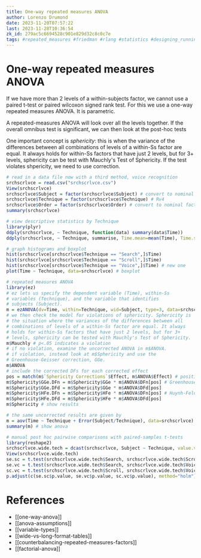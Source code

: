 ```yaml
---
title: One-way repeated measures ANOVA
author: Lorenzo Drumond
date: 2023-11-20T07:57:22
last: 2023-11-28T10:36:54
zk_id: 279ac5c6694528c901e829d32c8c0c7e
tags: #repeated_measures #friedman #rlang #statistics #designing_running_and_analyzing_experiments #anova #week6 #experiment #one_way_repeated_measures #sphericity #coursera #design #within_subjects #test #theory
---
```



# One-way repeated measures ANOVA
If we have more than 2 levels of a within-subjects factor, we cannot use a paired t-test or paired wilcoxon signed rank test. For this we use a one-way repeated measures ANOVA. It is parametric.

A repeated-measures ANOVA will look over all the levels together. If the overall omnibus test is significant, we can then look at the post-hoc tests

One important concept is _sphericity_: this is when the variance of the differences between all combinations of levels of a within-Ss factor are equal. It always holds for within-Ss factors that have just 2 levels, but for 3+ levels, sphericity can be test with Mauchly's Test of Sphericity. If the test violates shpericity, we need to use correction.

```R
# read in a data file now with a third method, voice recognition
srchscrlvce = read.csv("srchscrlvce.csv")
View(srchscrlvce)
srchscrlvce$Subject = factor(srchscrlvce$Subject) # convert to nominal factor
srchscrlvce$Technique = factor(srchscrlvce$Technique) # Rv4
srchscrlvce$Order = factor(srchscrlvce$Order) # convert to nominal factor
summary(srchscrlvce)

# view descriptive statistics by Technique
library(plyr)
ddply(srchscrlvce, ~ Technique, function(data) summary(data$Time))
ddply(srchscrlvce, ~ Technique, summarise, Time.mean=mean(Time), Time.sd=sd(Time))

# graph histograms and boxplot
hist(srchscrlvce[srchscrlvce$Technique == "Search",]$Time)
hist(srchscrlvce[srchscrlvce$Technique == "Scroll",]$Time)
hist(srchscrlvce[srchscrlvce$Technique == "Voice",]$Time) # new one
plot(Time ~ Technique, data=srchscrlvce) # boxplot

# repeated measures ANOVA
library(ez)
# ez lets us specify the dependent variable (Time), within-Ss
# variables (Technique), and the variable that identifies
# subjects (Subject).
m = ezANOVA(dv=Time, within=Technique, wid=Subject, type=3, data=srchscrlvce)
# we then check the model for violations of sphericity. Sphericity is
# the situation where the variances of the differences between all
# combinations of levels of a within-Ss factor are equal. It always
# holds for within-Ss factors that have just 2 levels, but for 3+
# levels, sphericity can be tested with Mauchly's Test of Sphericity.
m$Mauchly # p<.05 indicates a violation
# if no violation, examine the uncorrected ANOVA in m$ANOVA.
# if violation, instead look at m$Sphericity and use the
# Greenhouse-Geisser correction, GGe.
m$ANOVA
# include the corrected DFs for each corrected effect
pos = match(m$`Sphericity Corrections`$Effect, m$ANOVA$Effect) # positions of within-Ss efx in m$ANOVA
m$Sphericity$GGe.DFn = m$Sphericity$GGe * m$ANOVA$DFn[pos] # Greenhouse-Geisser
m$Sphericity$GGe.DFd = m$Sphericity$GGe * m$ANOVA$DFd[pos]
m$Sphericity$HFe.DFn = m$Sphericity$HFe * m$ANOVA$DFn[pos] # Huynh-Feldt
m$Sphericity$HFe.DFd = m$Sphericity$HFe * m$ANOVA$DFd[pos]
m$Sphericity # show results

# the same uncorrected results are given by
m = aov(Time ~ Technique + Error(Subject/Technique), data=srchscrlvce) # fit model
summary(m) # show anova

# manual post hoc pairwise comparisons with paired-samples t-tests
library(reshape2)
srchscrlvce.wide.tech = dcast(srchscrlvce, Subject ~ Technique, value.var="Time") # go wide
View(srchscrlvce.wide.tech)
se.sc = t.test(srchscrlvce.wide.tech$Search, srchscrlvce.wide.tech$Scroll, paired=TRUE)
se.vc = t.test(srchscrlvce.wide.tech$Search, srchscrlvce.wide.tech$Voice, paired=TRUE)
sc.vc = t.test(srchscrlvce.wide.tech$Scroll, srchscrlvce.wide.tech$Voice, paired=TRUE)
p.adjust(c(se.sc$p.value, se.vc$p.value, sc.vc$p.value), method="holm")
```

# References
- [[one-way-anova]]
- [[anova-assumptions]]
- [[variable-types]]
- [[wide-vs-long-format-tables]]
- [[counterbalancing-repeated-measures-factors]]
- [[factorial-anova]]
